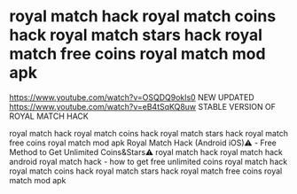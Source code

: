 # royal match hack royal match coins hack royal match stars hack royal match free coins royal match mod apk

https://www.youtube.com/watch?v=OSQDQ9okIs0 NEW UPDATED
https://www.youtube.com/watch?v=eB4tSqKQ8uw STABLE VERSION OF ROYAL MATCH HACK

royal match hack royal match coins hack royal match stars hack royal match free coins royal match mod apk
Royal Match Hack (Android iOS)⚠️ - Free Method to Get Unlimited Coins&Stars⚠️
royal match hack
royal match hack android
royal match hack - how to get free unlimited coins
royal match hack royal match coins hack royal match stars hack royal match free coins royal match mod apk

